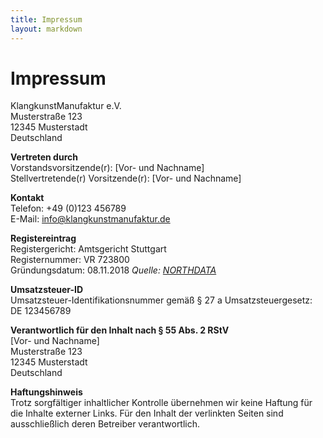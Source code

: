 ```yaml
---
title: Impressum
layout: markdown
---
```


# Impressum

KlangkunstManufaktur e.V. \
Musterstraße 123 \
12345 Musterstadt \
Deutschland 

**Vertreten durch** \
Vorstandsvorsitzende(r): [Vor- und Nachname] \
Stellvertretende(r) Vorsitzende(r): [Vor- und Nachname]

**Kontakt** \
Telefon: +49 (0)123 456789 \
E-Mail: info@klangkunstmanufaktur.de

**Registereintrag** \
Registergericht: Amtsgericht Stuttgart \
Registernummer: VR 723800 \
Gründungsdatum: 08.11.2018 *Quelle: [NORTHDATA](https://www.northdata.de/Klangkunst+Manufaktur+e.+V.,+Stuttgart/VR+723800)*

**Umsatzsteuer-ID** \
Umsatzsteuer-Identifikationsnummer gemäß § 27 a Umsatzsteuergesetz: DE 123456789

**Verantwortlich für den Inhalt nach § 55 Abs. 2 RStV** \
[Vor- und Nachname] \
Musterstraße 123 \
12345 Musterstadt \
Deutschland

**Haftungshinweis** \
Trotz sorgfältiger inhaltlicher Kontrolle übernehmen wir keine Haftung für die Inhalte externer Links. Für den Inhalt der verlinkten Seiten sind ausschließlich deren Betreiber verantwortlich.
